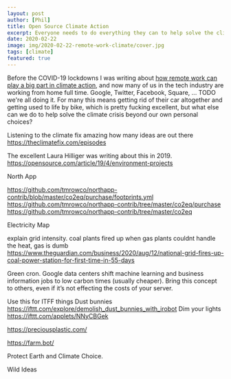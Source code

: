 ```yaml
---
layout: post
author: [Phil]
title: Open Source Climate Action
excerpt: Everyone needs to do everything they can to help solve the climate crisis, and like many problems, open-source software has some of the answers.
date: 2020-02-22
image: img/2020-02-22-remote-work-climate/cover.jpg
tags: [climate]
featured: true
---
```


Before the COVID-19 lockdowns I was writing about [how remote work can play a big part in climate action](/2020/remote-work-climate), and now many of us in the tech industry are working from home full time. Google, Twitter, Facebook, Square, ... TODO we're all doing it. For many this means getting rid of their car altogether and getting used to life by bike, which is pretty fucking excellent, but what else can we do to help solve the climate crisis beyond our own personal choices? 


Listening to the climate fix amazing how many ideas are out there https://theclimatefix.com/episodes

The excellent Laura Hilliger was writing about this in 2019. 
 https://opensource.com/article/19/4/environment-projects

North App

https://github.com/tmrowco/northapp-contrib/blob/master/co2eq/purchase/footprints.yml
https://github.com/tmrowco/northapp-contrib/tree/master/co2eq/purchase
https://github.com/tmrowco/northapp-contrib/tree/master/co2eq



Electricity Map

explain grid intensity. 
coal plants fired up when gas plants couldnt handle the heat, gas is dumb 
https://www.theguardian.com/business/2020/aug/12/national-grid-fires-up-coal-power-station-for-first-time-in-55-days


Green cron. Google data centers shift machine learning and business information jobs to low carbon times (usually cheaper). Bring this concept to others, even if it’s not effecting the costs of your server. 

Use this for ITFF things
Dust bunnies https://ifttt.com/explore/demolish_dust_bunnies_with_irobot
Dim your lights https://ifttt.com/applets/NNyCBGek



https://preciousplastic.com/

https://farm.bot/



Protect Earth and Climate Choice.


Wild Ideas
